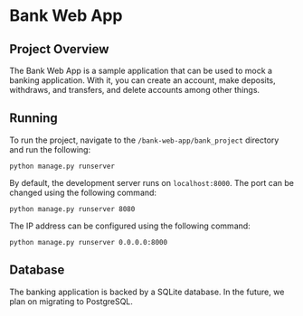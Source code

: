 # Bank Web App

## Project Overview

The Bank Web App is a sample application that can be used to mock a banking application. With it, you can create an account, make deposits, withdraws, and transfers, and delete accounts among other things.

## Running

To run the project, navigate to the `/bank-web-app/bank_project` directory and run the following:

```
python manage.py runserver
```

By default, the development server runs on `localhost:8000`. The port can be changed using the following command:

```
python manage.py runserver 8080
```

The IP address can be configured using the following command:

```
python manage.py runserver 0.0.0.0:8000
```

## Database

The banking application is backed by a SQLite database. In the future, we plan on migrating to PostgreSQL.
